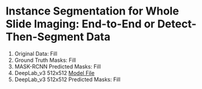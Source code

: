 # Instance Segmentation for Whole Slide Imaging: End-to-End or Detect-Then-Segment Data

1. Original Data: Fill
2. Ground Truth Masks: Fill
3. MASK-RCNN Predicted Masks: Fill
4. DeepLab_v3 512x512 [Model File](https://drive.google.com/drive/folders/123qruJKe8pXGy48M91lqPZW0_xhl1w3U?usp=sharing)
5. DeepLab_v3 512x512 Predicted Masks: Fill